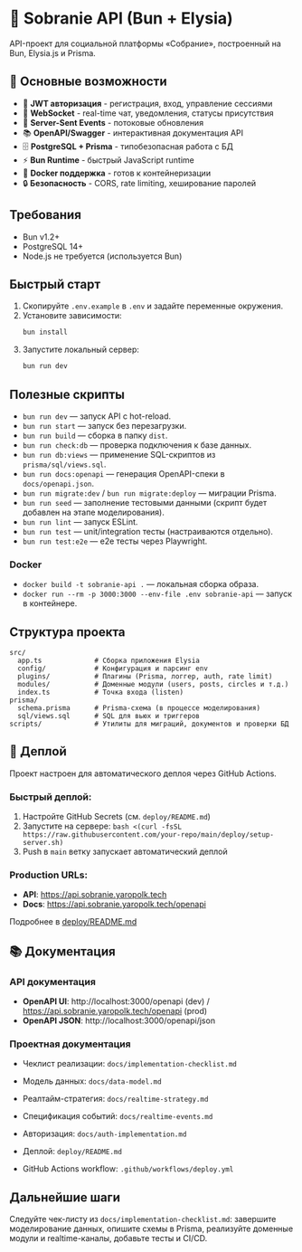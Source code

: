 # 🚀 Sobranie API (Bun + Elysia)

API-проект для социальной платформы «Собрание», построенный на Bun, Elysia.js и Prisma.

## 🌟 Основные возможности

- 🔐 **JWT авторизация** - регистрация, вход, управление сессиями
- 🔌 **WebSocket** - real-time чат, уведомления, статусы присутствия
- 📡 **Server-Sent Events** - потоковые обновления
- 📚 **OpenAPI/Swagger** - интерактивная документация API
- 🗄️ **PostgreSQL + Prisma** - типобезопасная работа с БД
- ⚡ **Bun Runtime** - быстрый JavaScript runtime
- 🐳 **Docker поддержка** - готов к контейнеризации
- 🔒 **Безопасность** - CORS, rate limiting, хеширование паролей

## Требования
- Bun v1.2+
- PostgreSQL 14+
- Node.js не требуется (используется Bun)

## Быстрый старт
1. Скопируйте `.env.example` в `.env` и задайте переменные окружения.
2. Установите зависимости:
   ```bash
   bun install
   ```
3. Запустите локальный сервер:
   ```bash
   bun run dev
   ```

## Полезные скрипты
- `bun run dev` — запуск API с hot-reload.
- `bun run start` — запуск без перезагрузки.
- `bun run build` — сборка в папку `dist`.
- `bun run check:db` — проверка подключения к базе данных.
- `bun run db:views` — применение SQL-скриптов из `prisma/sql/views.sql`.
- `bun run docs:openapi` — генерация OpenAPI-спеки в `docs/openapi.json`.
- `bun run migrate:dev` / `bun run migrate:deploy` — миграции Prisma.
- `bun run seed` — заполнение тестовыми данными (скрипт будет добавлен на этапе моделирования).
- `bun run lint` — запуск ESLint.
- `bun run test` — unit/integration тесты (настраиваются отдельно).
- `bun run test:e2e` — e2e тесты через Playwright.

### Docker
- `docker build -t sobranie-api .` — локальная сборка образа.
- `docker run --rm -p 3000:3000 --env-file .env sobranie-api` — запуск в контейнере.

## Структура проекта
```
src/
  app.ts             # Сборка приложения Elysia
  config/            # Конфигурация и парсинг env
  plugins/           # Плагины (Prisma, логгер, auth, rate limit)
  modules/           # Доменные модули (users, posts, circles и т.д.)
  index.ts           # Точка входа (listen)
prisma/
  schema.prisma      # Prisma-схема (в процессе моделирования)
  sql/views.sql      # SQL для вьюх и триггеров
scripts/             # Утилиты для миграций, документов и проверки БД
```

## 🚀 Деплой

Проект настроен для автоматического деплоя через GitHub Actions.

### Быстрый деплой:
1. Настройте GitHub Secrets (см. `deploy/README.md`)
2. Запустите на сервере: `bash <(curl -fsSL https://raw.githubusercontent.com/your-repo/main/deploy/setup-server.sh)`
3. Push в `main` ветку запускает автоматический деплой

### Production URLs:
- **API**: https://api.sobranie.yaropolk.tech
- **Docs**: https://api.sobranie.yaropolk.tech/openapi

Подробнее в [deploy/README.md](deploy/README.md)

## 📚 Документация

### API документация
- **OpenAPI UI**: http://localhost:3000/openapi (dev) / https://api.sobranie.yaropolk.tech/openapi (prod)
- **OpenAPI JSON**: http://localhost:3000/openapi/json

### Проектная документация
- Чеклист реализации: `docs/implementation-checklist.md`
- Модель данных: `docs/data-model.md`
- Реалтайм-стратегия: `docs/realtime-strategy.md`
- Спецификация событий: `docs/realtime-events.md`
- Авторизация: `docs/auth-implementation.md`
- Деплой: `deploy/README.md`

- GitHub Actions workflow: `.github/workflows/deploy.yml`

## Дальнейшие шаги
Следуйте чек-листу из `docs/implementation-checklist.md`: завершите моделирование данных, опишите схемы в Prisma, реализуйте доменные модули и realtime-каналы, добавьте тесты и CI/CD.
